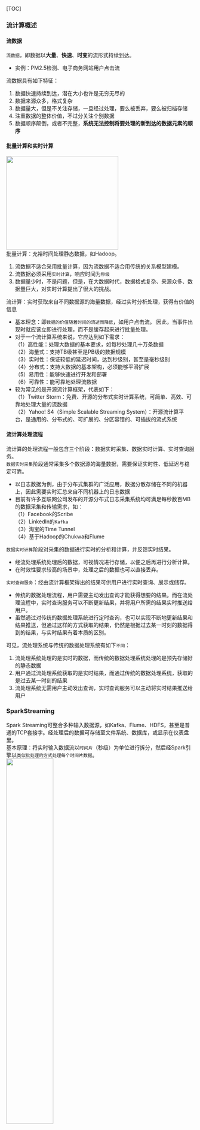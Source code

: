 [TOC]
### 流计算概述
#### 流数据
`流数据`，即数据以**大量**、**快速**、**时变**的流形式持续到达。<br>
+ 实例：PM2.5检测、电子商务网站用户点击流

流数据具有如下特征：
1. 数据快速持续到达，潜在大小也许是无穷无尽的
2. 数据来源众多，格式复杂
3. 数据量大，但是不关注存储，一旦经过处理，要么被丢弃，要么被归档存储
4. 注重数据的整体价值，不过分关注个别数据
5. 数据顺序颠倒，或者不完整，**系统无法控制将要处理的新到达的数据元素的顺序**

#### 批量计算和实时计算
<img src="images/spark/sparkStreaming_数据的两种处理模型.png" width="300" height="250" align="center"><br>
批量计算：充裕时间处理静态数据，如Hadoop。

1. 流数据不适合采用批量计算，因为流数据不适合用传统的关系模型建模。
2. 流数据必须采用`实时计算`，响应时间为`秒级`
3. 数据量少时，不是问题，但是，在大数据时代，数据格式复杂、来源众多、数据量巨大，对实时计算提出了很大的挑战。

流计算：实时获取来自不同数据源的海量数据，经过实时分析处理，获得有价值的信息
+ 基本理念：即`数据的价值随着时间的流逝而降低`，如用户点击流。 因此，当事件出现时就应该立即进行处理，而不是缓存起来进行批量处理。
+ 对于一个流计算系统来说，它应达到如下需求：<br>
（1）高性能：处理大数据的基本要求，如每秒处理几十万条数据<br>
（2）海量式：支持TB级甚至是PB级的数据规模<br>
（3）实时性：保证较低的延迟时间，达到秒级别，甚至是毫秒级别<br>
（4）分布式：支持大数据的基本架构，必须能够平滑扩展<br>
（5）易用性：能够快速进行开发和部署<br>
（6）可靠性：能可靠地处理流数据<br>
+ 较为常见的是开源流计算框架，代表如下：<br>
（1）Twitter Storm：免费、开源的分布式实时计算系统，可简单、高效、可靠地处理大量的流数据 <br>
（2）Yahoo! S4（Simple Scalable Streaming System）：开源流计算平台，是通用的、分布式的、可扩展的、分区容错的、可插拔的流式系统

#### 流计算处理流程
流计算的处理流程一般包含三个阶段：数据实时采集、数据实时计算、实时查询服务。<br>
`数据实时采集`阶段通常采集多个数据源的海量数据，需要保证实时性、低延迟与稳定可靠。<br>
+ 以日志数据为例，由于分布式集群的广泛应用，数据分散存储在不同的机器上，因此需要实时汇总来自不同机器上的日志数据
+ 目前有许多互联网公司发布的开源分布式日志采集系统均可满足每秒数百MB的数据采集和传输需求，如：<br>
（1）Facebook的Scribe<br>
（2）LinkedIn的`Kafka`<br>
（3）淘宝的Time Tunnel<br>
（4）基于Hadoop的Chukwa和Flume<br>
  
`数据实时计算`阶段对采集的数据进行实时的分析和计算，并反馈实时结果。<br>
+ 经流处理系统处理后的数据，可视情况进行存储，以便之后再进行分析计算。
+ 在时效性要求较高的场景中，处理之后的数据也可以直接丢弃。

`实时查询服务`：经由流计算框架得出的结果可供用户进行实时查询、展示或储存。
+ 传统的数据处理流程，用户需要主动发出查询才能获得想要的结果。而在流处理流程中，实时查询服务可以不断更新结果，并将用户所需的结果实时推送给用户。
+ 虽然通过对传统的数据处理系统进行定时查询，也可以实现不断地更新结果和结果推送，但通过这样的方式获取的结果，仍然是根据过去某一时刻的数据得到的结果，与实时结果有着本质的区别。

可见，流处理系统与传统的数据处理系统有如下`不同`：<br>
1. 流处理系统处理的是实时的数据，而传统的数据处理系统处理的是预先存储好的静态数据
2. 用户通过流处理系统获取的是实时结果，而通过传统的数据处理系统，获取的是过去某一时刻的结果
3. 流处理系统无需用户主动发出查询，实时查询服务可以主动将实时结果推送给用户

### SparkStreaming
Spark Streaming可整合多种输入数据源，如Kafka、Flume、HDFS，甚至是普通的TCP套接字。经处理后的数据可存储至文件系统、数据库，或显示在仪表盘里。<br>
基本原理：将实时输入数据流以`时间片`（秒级）为单位进行拆分，然后经Spark引擎以`类似批处理的方式处理每个时间片数据`。<br>
<img src="images/spark/sparkStreaming_执行流程.png" width="50%" height="50%" align="center"><br>

#### DStream概述
Spark Streaming最主要的抽象是`DStream`（Discretized Stream，离散化数据流），表示连续不断的数据流。
- 在内部实现上，Spark Streaming的输入数据按照时间片（如1秒）分成一段一段
- 每一段数据转换为Spark中的RDD，这些分段就是Dstream，并且对DStream的操作都最终转变为对相应的RDD的操作

<img src="images/spark/sparkStreaming_DStream操作示意图.png" width="50%" height="50%" align="center"><br>

完整WordCount示例<br>
<img src="images/spark/sparkStreaming_WordCount.png" width="50%" height="50%" align="center"><br>

#### 工作机制
在Spark Streaming中，会有一个组件`Receiver`，作为一个长期运行的task跑在一个Executor上。
每个Receiver都会负责一个`input DStream`（比如从文件中读取数据的文件流，比如套接字流，或者从Kafka中读取的一个输入流等等）。<br>
Spark Streaming通过input DStream与外部数据源进行连接，读取相关数据。<br>

编写Spark Streaming程序的`基本步骤`：
1. 通过创建输入DStream来定义输入源
2. 通过对DStream应用转换操作和输出操作来定义流计算
3. 用streamingContext.start()来开始接收数据和处理流程
4. 通过streamingContext.awaitTermination()方法来等待处理结束（手动结束或因为错误而结束）
5. 可以通过streamingContext.stop()来手动结束流计算进程

<img src="images/spark/sparkStreaming_架构.png" width="50%" height="50%" align="center"><br>

- 为了更好的协调数据接收速率与资源处理能力，1.5版本开始 Spark Streaming 可以动态控制数据接收速率来适配集群数据处理能力。
- 背压机制（即Spark Streaming Backpressure）: 根据 JobScheduler 反馈作业的执行信息来`动态调整 Receiver 数据接收率`。
- 通过属性spark.streaming.backpressure.enabled来控制是否启用backpressure机制，默认值false，即不启用。

#### Spark Streaming与Storm的对比
Spark Streaming和Storm最大的区别在于，Spark Streaming`无法实现毫秒级的流计算`，而Storm可以实现毫秒级响应。<br>
Spark Streaming构建在Spark上，一方面是因为Spark的低延迟执行引擎（100ms+）可以用于实时计算，另一方面，相比于Storm，RDD数据集更容易做高效的容错处理。<br>
Spark Streaming采用的小批量处理的方式使得它可以同时兼容批量和实时数据处理的逻辑和算法，因此，方便了一些需要历史数据和实时数据联合分析的特定应用场合。<br>
采用Spark架构具有如下优点：
- 实现一键式安装和配置、线程级别的任务监控和告警；
- 降低硬件集群、软件维护、任务监控和应用开发的难度；
- 便于做成统一的硬件、计算平台资源池。

### DStream转换操作
DStream转换操作包括无状态转换和有状态转换。
- `无状态转换`：每个批次的处理不依赖于之前批次的数据。
- `有状态转换`：当前批次的处理需要使用之前批次的数据或者中间结果。

#### 输入源
创建StreamingContext对象
```markdown
import org.apache.spark._
import org.apache.spark.streaming._
val conf = new SparkConf().setAppName("TestDStream").setMaster("local[2]")
val ssc = new StreamingContext(conf, Seconds(1))
```

示例程序:
- [文件流(DStream)](https://github.com/530154436/bigdata-learning/blob/main/src/main/scala/spark/streaming/ch01_1_%E6%96%87%E4%BB%B6%E6%B5%81.scala)
- [套接字流(DStream)](https://github.com/530154436/bigdata-learning/blob/main/src/main/scala/spark/streaming/ch01_2_%E5%A5%97%E6%8E%A5%E5%AD%97%E6%B5%81.scala)
- [RDD队列流(DStream)](https://github.com/530154436/bigdata-learning/blob/main/src/main/scala/spark/streaming/ch01_3_RDD%E9%98%9F%E5%88%97%E6%B5%81.scala)

遇到的问题:
```markdown
1. only one SparkContext may be running in this JVM (see SPARK-2243)
  => 创建StreamingContext时，已经存在一个SparkContext实例，从而导致错误。
2. windows下nc命令无效
   下载netcat(https://eternallybored.org/misc/netcat/netcat-win32-1.12.zip)
   解压，将nc.exe拷贝到C:\Windows下。
   nc -l -p 9999
```

#### DStream无状态转换操作
- map(func) ：对源DStream的每个元素，采用func函数进行转换，得到一个新的DStream
- flatMap(func)： 与map相似，但是每个输入项可用被映射为0个或者多个输出项
- filter(func)： 返回一个新的DStream，仅包含源DStream中满足函数func的项
- repartition(numPartitions)： 通过创建更多或者更少的分区改变DStream的并行程度
- reduce(func)：利用函数func聚集源DStream中每个RDD的元素，返回一个包含单元素RDDs的新DStream
- count()：统计源DStream中每个RDD的元素数量
- union(otherStream)： 返回一个新的DStream，包含源DStream和其他DStream的元素
- countByValue()：<br>
  应用于元素类型为K的DStream上，返回一个（K，V）键值对类型的新DStream，每个键的值是在原DStream的每个RDD中的出现次数
- reduceByKey(func, [numTasks])：<br>
  当在一个由(K,V)键值对组成的DStream上执行该操作时，返回一个新的由(K,V)键值对组成的DStream，每一个key的值均由给定的recuce函数（func）聚集起来
- join(otherStream, [numTasks])：<br>
  当应用于两个DStream（一个包含（K,V）键值对,一个包含(K,W)键值对），返回一个包含(K, (V, W))键值对的新Dstream
- cogroup(otherStream, [numTasks])：
  <br>当应用于两个DStream（一个包含（K,V）键值对,一个包含(K,W)键值对），返回一个包含(K, Seq[V], Seq[W])的元组
- `transform`(func)：<br>
  通过对源DStream的每个RDD应用RDD-to-RDD函数，创建一个新的DStream。支持在新的DStream中做任何RDD操作

示例程序:
- [套接字流(DStream transform)](https://github.com/530154436/bigdata-learning/blob/main/src/main/scala/spark/streaming/ch02_transform.scala)

##### DStream有状态转换操作
对于DStream有状态转换操作而言，当前批次的处理`需要使用之前批次的数据`或者中间结果。<br>
有状态转换包括`基于滑动窗口的转换`(window)和`追踪状态变化`(updateStateByKey)的转换。<br>

##### window 操作
**滑动窗口转换操作**
1. 事先设定一个`滑动窗口的长度`（也就是窗口的持续时间）
2. 设定滑动窗口的时间间隔（每隔多长时间执行一次计算），让窗口按照`指定时间间隔`在源DStream上滑动
3. 每次窗口停放的位置上，都会有一部分Dstream（或者一部分RDD）被框入窗口内，形成一个小段的Dstream，可以启动对这个小段DStream的计算。<br>
   即一个窗口可以包含多个时间段，通过整合多个批次的结果，计算出整个窗口的结果。

<img src="images/spark/sparkStreaming_滑动窗口转换操作.png" width="50%" height="50%" align="center"><br>


观察上图, 窗口在DStream上每滑动一次, 落在窗口内的那些RDD会结合在一起, 然后在上面操作产生新的RDD,组成了 window DStream。
在上面图的情况下, 操作会至少应用在3个数据单元上, 每次滑动2个时间单位. 所以, 窗口操作需要2个参数:
- 窗口长度：窗口的持久时间(执行一次持续多少个时间单位)(图中是 3)
- 滑动步长：窗口操作被执行的间隔(每多少个时间单位执行一次).(图中是 2 )
  
`注意`: 这两个参数必须是源 DStream 的 interval 的倍数.

一些窗口转换操作的含义：
- window(windowLength, slideInterval)：基于源DStream产生的窗口化的批数据，计算得到一个新的Dstream
- countByWindow(windowLength, slideInterval)：返回流中元素的一个滑动窗口数
- reduceByWindow(func, windowLength, slideInterval)：返回一个单元素流。<br>
  利用函数func聚集滑动时间间隔的流的元素创建这个单元素流。函数func必须满足结合律，从而可以支持并行计算
- `reduceByKeyAndWindow`(func, windowLength, slideInterval)<br>
   示例程序： [套接字流(DStream reduceByKeyAndWindow)](https://github.com/530154436/bigdata-learning/blob/main/src/main/scala/spark/streaming/ch02_window.scala)
```markdown
reduceByKeyAndWindow(reduceFunc, windowLength, slideInterval)
reduceByKeyAndWindow(reduceFunc, invReduceFunc, windowLength, slideInterval)
  参数1: reduce 计算规则
  [参数: invReduceFunc 计算规则]
  参数2: 窗口长度
  参数3: 窗口滑动步长. 每隔这么长时间计算一次.

  比没有invReduceFunc高效. 会利用旧值来进行计算.
  invReduceFunc: (V, V) => V 窗口移动了, 上一个窗口和新的窗口会有重叠部分, 重叠部分的值可以不用重复计算了.
                             第一个参数就是新的值, 第二个参数是旧的值.
```
<img src="images/spark/sparkStreaming_window操作.png" width="50%" height="50%" align="center"><br>

##### updateStateByKey
updateStateByKey操作允许在使用新信息不断更新状态的同时能够保留他的状态。需要做两件事情:
1. 定义状态. 状态可以是任意数据类型
2. 定义状态更新函数. 指定一个函数, 这个函数负责使用以前的状态和新值来更新状态.

在每个阶段, Spark 都会在所有已经存在的 key 上使用状态更新函数, 而不管是否有新的数据在.<br>
需要在跨批次之间维护状态时，就必须使用updateStateByKey操作。<br>

```markdown
def updateStateByKey[S: ClassTag](updateFunc: (Seq[V], Option[S]) => Option[S]): DStream[(K, S)]

其中，V和S表示数据类型，如Int。
第1个输入参数属于Seq[V]类型，表示当前key对应的所有value，
第2个输入参数属于Option[S]类型，表示当前key的历史状态，函数返回值类型Option[S]，表示当前key的新状态。
```
词频统计实例：
- 对于有状态转换操作而言，本批次的词频统计，会在之前批次的词频统计结果的基础上进行不断累加，所以，最终统计得到的词频，是所有批次的单词的总的词频统计结果。
- 示例程序： [套接字流(DStream updateStateByKey)](https://github.com/530154436/bigdata-learning/blob/main/src/main/scala/spark/streaming/ch02_updateStateByKey.scala)

<img src="images/spark/sparkStreaming_updateStateByKey.png" width="50%" height="50%" align="center"><br>

#### 输出操作
在Spark应用中，外部系统经常需要使用到Spark DStream处理后的数据，因此，需要采用输出操作把DStream的数据输出到数据库或者文件系统中
- 示例程序： [套接字流(DStream输出到文本文件)](https://github.com/530154436/bigdata-learning/blob/main/src/main/scala/spark/streaming/ch03_DStream输出到文本文件.scala)
- 示例程序： [套接字流(DStream输出到MySQL)](https://github.com/530154436/bigdata-learning/blob/main/src/main/scala/spark/streaming/ch03_DStream输出到MySQL.scala)

注意：
1. MySQL连接不能写在driver层面（序列化）；
2. 如果写在foreach则每个RDD中的每一条数据都创建，得不偿失；
3. 增加foreachPartition，在分区创建（获取）。

### 参考引用
+ [子雨大数据之Spark入门教程（Scala版）](https://dblab.xmu.edu.cn/blog/924/)
+ [大数据Spark-尚硅谷](https://zhenchao125.github.io/bigdata_spark_atguigu/)











